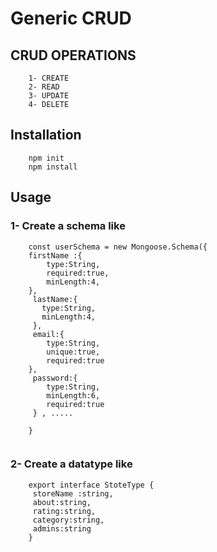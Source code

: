 # Generic CRUD
## CRUD OPERATIONS 
```
    1- CREATE 
    2- READ 
    3- UPDATE 
    4- DELETE

```

## Installation 

```
    npm init 
    npm install 

```

## Usage 
### 1-  Create a schema like

```
    const userSchema = new Mongoose.Schema({
    firstName :{
        type:String,
        required:true,
        minLength:4,
    },
     lastName:{
       type:String,
       minLength:4,
     },
     email:{
        type:String, 
        unique:true,
        required:true
    },
     password:{
        type:String,
        minLength:6,
        required:true
     } , ..... 
     
    }


```
### 2- Create a datatype like 

```
    export interface StoteType {
     storeName :string,
     about:string,
     rating:string,
     category:string,
     admins:string
    }

```